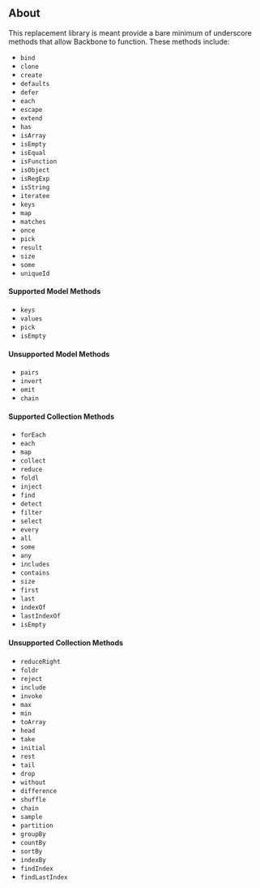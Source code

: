 About
-------------------------

This replacement library is meant provide a bare minimum of underscore methods that allow Backbone to function. These methods include:

* `bind`
* `clone`
* `create`
* `defaults`
* `defer`
* `each`
* `escape`
* `extend`
* `has`
* `isArray`
* `isEmpty`
* `isEqual`
* `isFunction`
* `isObject`
* `isRegExp`
* `isString`
* `iteratee`
* `keys`
* `map`
* `matches`
* `once`
* `pick`
* `result`
* `size`
* `some`
* `uniqueId`

#### Supported Model Methods

* `keys`
* `values`
* `pick`
* `isEmpty`

#### Unsupported Model Methods

* `pairs`
* `invert`
* `omit`
* `chain`


#### Supported Collection Methods

* `forEach`
* `each`
* `map`
* `collect`
* `reduce`
* `foldl`
* `inject`
* `find`
* `detect`
* `filter`
* `select`
* `every`
* `all`
* `some`
* `any`
* `includes`
* `contains`
* `size`
* `first`
* `last`
* `indexOf`
* `lastIndexOf`
* `isEmpty`

#### Unsupported Collection Methods

* `reduceRight`
* `foldr`
* `reject`
* `include`
* `invoke`
* `max`
* `min`
* `toArray`
* `head`
* `take`
* `initial`
* `rest`
* `tail`
* `drop`
* `without`
* `difference`
* `shuffle`
* `chain`
* `sample`
* `partition`
* `groupBy`
* `countBy`
* `sortBy`
* `indexBy`
* `findIndex`
* `findLastIndex`
